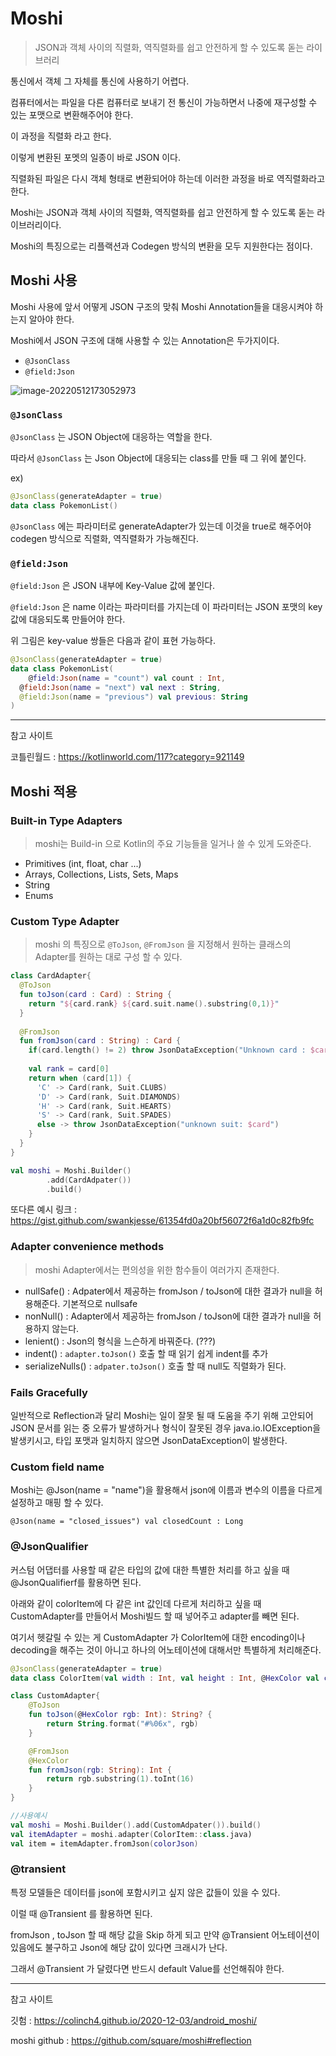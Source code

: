 # Moshi

> JSON과 객체 사이의 직렬화, 역직렬화를 쉽고 안전하게 할 수 있도록 돋는 라이브러리

통신에서 객체 그 자체를 통신에 사용하기 어렵다.

컴퓨터에서는 파일을 다른 컴퓨터로 보내기 전 통신이 가능하면서 나중에 재구성할 수 있는 포맷으로 변환해주어야 한다.

이 과정을 직렬화 라고 한다.

이렇게 변환된 포멧의 일종이 바로 JSON 이다.

직렬화된 파일은 다시 객체 형태로 변환되어야 하는데 이러한 과정을 바로 역직렬화라고 한다.



Moshi는 JSON과 객체 사이의 직렬화, 역직렬화를 쉽고 안전하게 할 수 있도록 돋는 라이브러리이다.

Moshi의 특징으로는 리플랙션과 Codegen 방식의 변환을 모두 지원한다는 점이다.



## Moshi 사용

Moshi 사용에 앞서 어떻게 JSON 구조의 맞춰 Moshi Annotation들을 대응시켜야 하는지 알아야 한다.

Moshi에서 JSON 구조에 대해 사용할 수 있는 Annotation은 두가지이다.

- `@JsonClass`
- `@field:Json`

![image-20220512173052973](https://tva1.sinaimg.cn/large/e6c9d24egy1h25pdd9uetj20xc0niwht.jpg)



### `@JsonClass` 

`@JsonClass` 는 JSON Object에 대응하는 역할을 한다.

따라서 `@JsonClass` 는 Json Object에 대응되는 class를 만들 때 그 위에 붙인다.

ex)

```kotlin
@JsonClass(generateAdapter = true)
data class PokemonList()
```

`@JsonClass` 에는 파라미터로 generateAdapter가 있는데 이것을 true로 해주어야 codegen 방식으로 직렬화, 역직렬화가 가능해진다.



### `@field:Json`

`@field:Json` 은 JSON 내부에 Key-Value 값에 붙인다.

`@field:Json` 은 name 이라는 파라미터를 가지는데 이 파라미터는 JSON 포맷의 key값에 대응되도록 만들어야 한다.

위 그림은 key-value 쌍들은 다음과 같이 표현 가능하다.

```kotlin
@JsonClass(generateAdapter = true)
data class PokemonList(
	@field:Json(name = "count") val count : Int,
  @field:Json(name = "next") val next : String,
  @field:Json(name = "previous") val previous: String
)
```



---

참고 사이트

코틀린월드 : https://kotlinworld.com/117?category=921149





## Moshi 적용



### Built-in Type Adapters

>  moshi는 Build-in 으로 Kotlin의 주요 기능들을 일거나 쓸 수 있게 도와준다.

- Primitives (int, float, char ...)
- Arrays, Collections, Lists, Sets, Maps
- String
- Enums



### Custom Type Adapter

> moshi 의 특징으로 `@ToJson`, `@FromJson` 을 지정해서 원하는 클래스의 Adapter를 원하는 대로 구성 할 수 있다.

```kotlin
class CardAdapter{
  @ToJson 
  fun toJson(card : Card) : String {
  	return "${card.rank} ${card.suit.name().substring(0,1)}"  
  }
  
  @FromJson
  fun fromJson(card : String) : Card {
    if(card.length() != 2) throw JsonDataException("Unknown card : $card")
    
    val rank = card[0]
    return when (card[1]) {
      'C' -> Card(rank, Suit.CLUBS)
      'D' -> Card(rank, Suit.DIAMONDS)
      'H' -> Card(rank, Suit.HEARTS)
      'S' -> Card(rank, Suit.SPADES)
      else -> throw JsonDataException("unknown suit: $card")
    }
  }
}

val moshi = Moshi.Builder()
		.add(CardAdpater())
		.build()
```

또다른 예시 링크 : https://gist.github.com/swankjesse/61354fd0a20bf56072f6a1d0c82fb9fc



### Adapter convenience methods

> moshi Adapter에서는 편의성을 위한 함수들이 여러가지 존재한다.

- nullSafe() : Adpater에서 제공하는 fromJson / toJson에 대한 결과가 null을 허용해준다. 기본적으로 nullsafe
- nonNull() : Adapter에서 제공하는 fromJson / toJson에 대한 결과가 null을 허용하지 않는다.
- lenient() : Json의 형식을 느슨하게 바꿔준다. (???)
- indent() : `adapter.toJson()` 호출 할 때 읽기 쉽게 indent를 추가
- serializeNulls() : `adpater.toJson()` 호출 할 때 null도 직렬화가 된다.



### Fails Gracefully

일반적으로 Reflection과 달리 Moshi는 일이 잘못 될 때 도움을 주기 위해 고안되어 JSON 문서를 읽는 중 오류가 발생하거나 형식이 잘못된 경우 java.io.IOException을 발생키시고, 타입 포맷과 일치하지 않으면 JsonDataException이 발생한다.



### Custom field name

Moshi는 @Json(name = "name")을 활용해서 json에 이름과 변수의 이름을 다르게 설정하고 매핑 할 수 있다.

`@Json(name = "closed_issues") val closedCount : Long`



### @JsonQualifier

커스텀 어댑터를 사용할 때 같은 타입의 값에 대한 특별한 처리를 하고 싶을 때 @JsonQualifierf를 활용하면 된다.



아래와 같이 colorItem에 다 같은 int 값인데 다르게 처리하고 싶을 때 CustomAdapter를 만들어서 Moshi빌드 할 때 넣어주고 adapter를 빼면 된다.

여기서 헷갈릴 수 있는 게 CustomAdapter 가 ColorItem에 대한 encoding이나 decoding을 해주는 것이 아니고 하나의 어노테이션에 대해서만 특별하게 처리해준다.

```kotlin
@JsonClass(generateAdapter = true)
data class ColorItem(val width : Int, val height : Int, @HexColor val color : Int)

class CustomAdapter{
    @ToJson
    fun toJson(@HexColor rgb: Int): String? {
        return String.format("#%06x", rgb)
    }

    @FromJson
    @HexColor
    fun fromJson(rgb: String): Int {
        return rgb.substring(1).toInt(16)
    }
}

//사용예시
val moshi = Moshi.Builder().add(CustomAdpater()).build()
val itemAdapter = moshi.adapter(ColorItem::class.java)
val item = itemAdapter.fromJson(colorJson)
```



### @transient

특정 모델들은 데이터를 json에 포함시키고 싶지 않은 값들이 있을 수 있다.

이럴 때 @Transient 를 활용하면 된다.

fromJson , toJson 할 때 해당 값을 Skip 하게 되고 만약 @Transient 어노테이션이 있음에도 불구하고 Json에 해당 값이 있다면 크래시가 난다.

그래서 @Transient 가 달렸다면 반드시 default Value를 선언해줘야 한다.





-----

참고 사이트

깃험 : https://colinch4.github.io/2020-12-03/android_moshi/

moshi github : https://github.com/square/moshi#reflection
